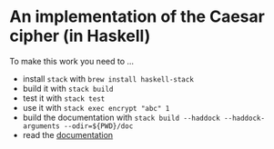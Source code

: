 # An implementation of the Caesar cipher (in Haskell)

To make this work you need to ...

* install `stack` with `brew install haskell-stack`
* build it with `stack build`
* test it with `stack test`
* use it with `stack exec encrypt "abc" 1`
* build the documentation with `stack build --haddock --haddock-arguments --odir=${PWD}/doc`
* read the [documentation](./doc/doc/html/caesar/Caesar.html)